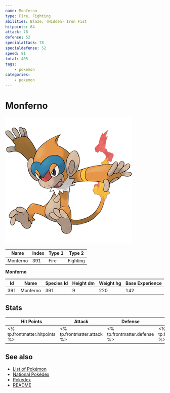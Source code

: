```yaml
---
name: Monferno
type: Fire, Fighting
abilities: Blaze, (Hidden) Iron Fist
hitpoints: 64
attack: 78
defense: 52
specialattack: 78
specialdefense: 52
speed: 81
total: 405
tags:
    - pokemon
categories:
    - pokemon
---
```


# Monferno


![Monferno](images/391.png)

| **Name** | **Index** | **Type 1** | **Type 2** |
|----|----|----|----|
| Monferno | 391 | Fire | Fighting  |

**Monferno** 




| **Id** | **Name** | **Species Id** | **Height dm** | **Weight hg** | **Base Experience** |
|--------|----------|----------------|------------|------------|---------------------|
| 391 | Monferno | 391 | 9 | 220 | 142 |



## Stats

| **Hit Points** | **Attack** | **Defense** | **Special Attack** | **Special Defense** | **Speed** | **Total** |
|----------------|------------|-------------|--------------------|---------------------|-----------|-----------|
| <% tp.frontmatter.hitpoints %> | <% tp.frontmatter.attack %> | <% tp.frontmatter.defense %> | <% tp.frontmatter.specialattack %> | <% tp.frontmatter.specialdefense %> | <% tp.frontmatter.speed %> | <% tp.frontmatter.total %> |

## See also

- [List of Pokémon](../pokemon.md)
- [National Pokédex](../national_pokedex.md)
- [Pokédex](../pokedex.md)
- [README](../README.md)
